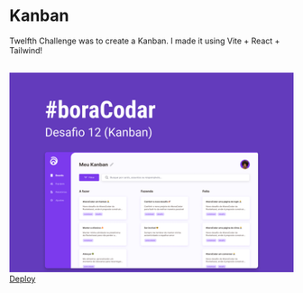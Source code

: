 <h1><strong>Kanban</strong></h1>

<p>Twelfth Challenge was to create a Kanban. I made it using Vite + React + Tailwind!</p>
<br>

<img src='./src/assets/capa.png'>

<br>
<a href='https://kanban-challenge12.vercel.app/' target='_blank'>Deploy</a>